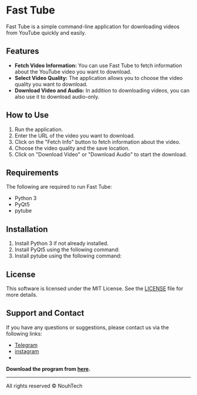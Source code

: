 # Fast Tube

Fast Tube is a simple command-line application for downloading videos from YouTube quickly and easily.

## Features

- **Fetch Video Information:** You can use Fast Tube to fetch information about the YouTube video you want to download.
- **Select Video Quality:** The application allows you to choose the video quality you want to download.
- **Download Video and Audio:** In addition to downloading videos, you can also use it to download audio-only.

## How to Use

1. Run the application.
2. Enter the URL of the video you want to download.
3. Click on the "Fetch Info" button to fetch information about the video.
4. Choose the video quality and the save location.
5. Click on "Download Video" or "Download Audio" to start the download.

## Requirements

The following are required to run Fast Tube:

- Python 3
- PyQt5
- pytube

## Installation

1. Install Python 3 if not already installed.
2. Install PyQt5 using the following command:
3. Install pytube using the following command:

## License

This software is licensed under the MIT License. See the [LICENSE](LICENSE) file for more details.

## Support and Contact

If you have any questions or suggestions, please contact us via the following links:

- [Telegram](https://telegram.me/nouhtech)
- [instagram](https://www.instagram.com/nouhtech)
- 
**Download the program from [here](https://github.com/nouhtech/youtube-download/releases).**

---

All rights reserved © NouhTech

